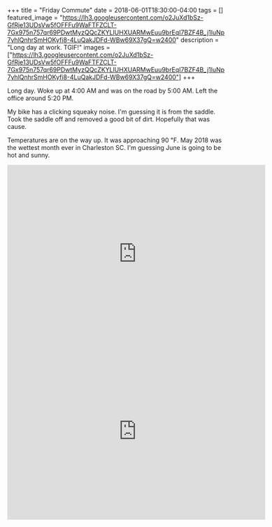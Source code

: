 +++
title =  "Friday Commute"
date = 2018-06-01T18:30:00-04:00
tags = []
featured_image = "https://lh3.googleusercontent.com/o2JuXd1bSz-GfRje13UDsVw5fOFFFu9WaFTFZCLT-7Gx975n757qr69PDwtMyzQQcZKYLlUHXUARMwEuu9brEqI7BZF4B_j1luNp7yhlQnhrSmHOKyfi8-4LuQakJDFd-WBw69X37gQ=w2400"
description = "Long day at work. TGIF!"
images = ["https://lh3.googleusercontent.com/o2JuXd1bSz-GfRje13UDsVw5fOFFFu9WaFTFZCLT-7Gx975n757qr69PDwtMyzQQcZKYLlUHXUARMwEuu9brEqI7BZF4B_j1luNp7yhlQnhrSmHOKyfi8-4LuQakJDFd-WBw69X37gQ=w2400"]
+++

Long day. Woke up at 4:00 AM and was on the road by 5:00 AM. Left the office around 5:20 PM.

My bike has a clicking squeaky noise. I'm guessing it is from the saddle. Took the saddle off and removed a good bit of dirt. Hopefully that was cause.

Temperatures are on the way up. It was approaching 90 ℉. May 2018 was the wettest month ever in Charleston SC. I'm guessing June is going to be hot and sunny.

<iframe height='405' width='590' frameborder='0' allowtransparency='true' scrolling='no' src='https://www.strava.com/activities/1609645179/embed/fe042a8551db0d5ca2da70bfb5c28229113fc529'></iframe>


<iframe height='405' width='590' frameborder='0' allowtransparency='true' scrolling='no' src='https://www.strava.com/activities/1610791770/embed/60401b0e4ebdb6bfd66a06dcb74afacf9c23b741'></iframe>
